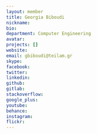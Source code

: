 ```yaml
---
layout: member
title: Georgia Biboudi
nickname:
bio:
department: Computer Engineering
avatar:
projects: []
website:
email: gbiboudi@teilam.gr
skype:
facebook:
twitter:
linkedin:
github:
gitlab:
stackoverflow:
google_plus:
youtube:
behance:
instagram:
flickr:
---
```

